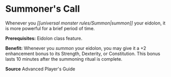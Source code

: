 ﻿---
cssclass: [feats]

---
# Summoner's Call

Whenever you _[[universal monster rules/Summon|summon]]_ your eidolon, it is more powerful for a brief period of time.

**Prerequisites:** Eidolon class feature.

**Benefit:** Whenever you _summon_ your eidolon, you may give it a +2 enhancement bonus to its Strength, Dexterity, or Constitution. This bonus lasts 10 minutes after the summoning ritual is complete.

**Source** Advanced Player's Guide